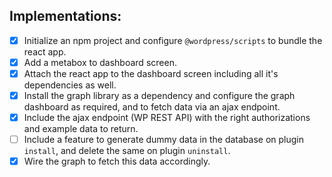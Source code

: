 ## Implementations:
- [x] Initialize an npm project and configure `@wordpress/scripts` to bundle the react app.
- [x] Add a metabox to dashboard screen.
- [x] Attach the react app to the dashboard screen including all it's dependencies as well.
- [x] Install the graph library as a dependency and configure the graph dashboard as required, and to fetch
data via an ajax endpoint.
- [x] Include the ajax endpoint (WP REST API) with the right authorizations and example data to return.
- [ ] Include a feature to generate dummy data in the database on plugin `install`, and delete the same on plugin `uninstall`.
- [x] Wire the graph to fetch this data accordingly.